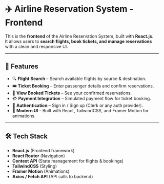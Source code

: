 
# ✈️ Airline Reservation System - Frontend

This is the **frontend** of the Airline Reservation System, built with **React.js**.  
It allows users to **search flights, book tickets, and manage reservations** with a clean and responsive UI.  

---

## 🌟 Features
- 🔍 **Flight Search** – Search available flights by source & destination.  
- 🎟️ **Ticket Booking** – Enter passenger details and confirm reservations.  
- 📑 **View Booked Tickets** – See your confirmed reservations.  
- 💳 **Payment Integration** – Simulated payment flow for ticket booking.  
- 🔐 **Authentication** – Sign in / Sign up (Clerk or any auth provider).  
- 🎨 **Modern UI** – Built with React, TailwindCSS, and Framer Motion for animations.  

---

## 🛠️ Tech Stack
- **React.js** (Frontend framework)  
- **React Router** (Navigation)  
- **Context API** (State management for flights & bookings)  
- **TailwindCSS** (Styling)  
- **Framer Motion** (Animations)  
- **Axios / Fetch API** (API calls to backend) 
